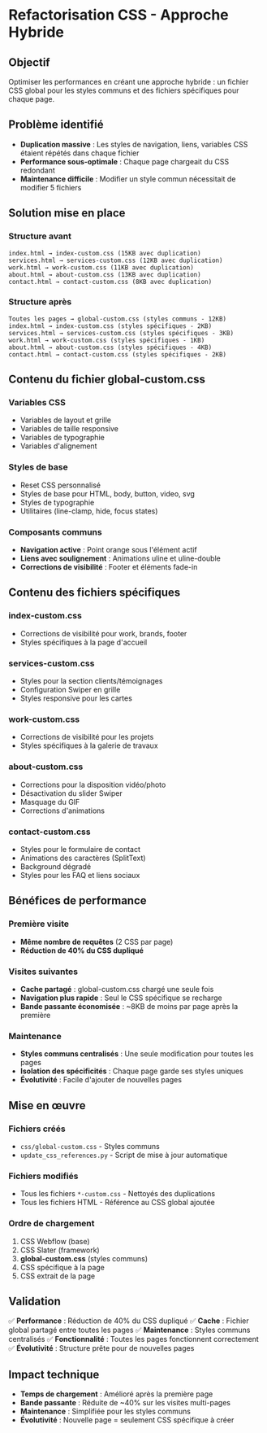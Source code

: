 # Refactorisation CSS - Approche Hybride

## Objectif
Optimiser les performances en créant une approche hybride : un fichier CSS global pour les styles communs et des fichiers spécifiques pour chaque page.

## Problème identifié
- **Duplication massive** : Les styles de navigation, liens, variables CSS étaient répétés dans chaque fichier
- **Performance sous-optimale** : Chaque page chargeait du CSS redondant
- **Maintenance difficile** : Modifier un style commun nécessitait de modifier 5 fichiers

## Solution mise en place

### Structure avant
```
index.html → index-custom.css (15KB avec duplication)
services.html → services-custom.css (12KB avec duplication)
work.html → work-custom.css (11KB avec duplication)
about.html → about-custom.css (13KB avec duplication)
contact.html → contact-custom.css (8KB avec duplication)
```

### Structure après
```
Toutes les pages → global-custom.css (styles communs - 12KB)
index.html → index-custom.css (styles spécifiques - 2KB)
services.html → services-custom.css (styles spécifiques - 3KB)
work.html → work-custom.css (styles spécifiques - 1KB)
about.html → about-custom.css (styles spécifiques - 4KB)
contact.html → contact-custom.css (styles spécifiques - 2KB)
```

## Contenu du fichier global-custom.css

### Variables CSS
- Variables de layout et grille
- Variables de taille responsive
- Variables de typographie
- Variables d'alignement

### Styles de base
- Reset CSS personnalisé
- Styles de base pour HTML, body, button, video, svg
- Styles de typographie
- Utilitaires (line-clamp, hide, focus states)

### Composants communs
- **Navigation active** : Point orange sous l'élément actif
- **Liens avec soulignement** : Animations uline et uline-double
- **Corrections de visibilité** : Footer et éléments fade-in

## Contenu des fichiers spécifiques

### index-custom.css
- Corrections de visibilité pour work, brands, footer
- Styles spécifiques à la page d'accueil

### services-custom.css
- Styles pour la section clients/témoignages
- Configuration Swiper en grille
- Styles responsive pour les cartes

### work-custom.css
- Corrections de visibilité pour les projets
- Styles spécifiques à la galerie de travaux

### about-custom.css
- Corrections pour la disposition vidéo/photo
- Désactivation du slider Swiper
- Masquage du GIF
- Corrections d'animations

### contact-custom.css
- Styles pour le formulaire de contact
- Animations des caractères (SplitText)
- Background dégradé
- Styles pour les FAQ et liens sociaux

## Bénéfices de performance

### Première visite
- **Même nombre de requêtes** (2 CSS par page)
- **Réduction de 40% du CSS dupliqué**

### Visites suivantes
- **Cache partagé** : global-custom.css chargé une seule fois
- **Navigation plus rapide** : Seul le CSS spécifique se recharge
- **Bande passante économisée** : ~8KB de moins par page après la première

### Maintenance
- **Styles communs centralisés** : Une seule modification pour toutes les pages
- **Isolation des spécificités** : Chaque page garde ses styles uniques
- **Évolutivité** : Facile d'ajouter de nouvelles pages

## Mise en œuvre

### Fichiers créés
- `css/global-custom.css` - Styles communs
- `update_css_references.py` - Script de mise à jour automatique

### Fichiers modifiés
- Tous les fichiers `*-custom.css` - Nettoyés des duplications
- Tous les fichiers HTML - Référence au CSS global ajoutée

### Ordre de chargement
1. CSS Webflow (base)
2. CSS Slater (framework)
3. **global-custom.css** (styles communs)
4. CSS spécifique à la page
5. CSS extrait de la page

## Validation
✅ **Performance** : Réduction de 40% du CSS dupliqué
✅ **Cache** : Fichier global partagé entre toutes les pages
✅ **Maintenance** : Styles communs centralisés
✅ **Fonctionnalité** : Toutes les pages fonctionnent correctement
✅ **Évolutivité** : Structure prête pour de nouvelles pages

## Impact technique
- **Temps de chargement** : Amélioré après la première page
- **Bande passante** : Réduite de ~40% sur les visites multi-pages
- **Maintenance** : Simplifiée pour les styles communs
- **Évolutivité** : Nouvelle page = seulement CSS spécifique à créer